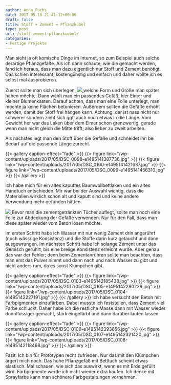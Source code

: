 ```yaml
---
author: Anna.Fuchs
date: 2017-05-18 21:41:12+00:00
draft: false
title: Stoff + Zement = Pflanzkübel
type: post
url: /stoff-zement-pflanzkuebel/
categories:
- Fertige Projekte
---
```


Man sieht ja oft komische Dinge im Internet, so zum Beispiel auch solche derartige Pflanzgefäße.
Als ich dann schaute, wie die gemacht werden, fand ich heraus, dass man dazu eigentlich nur Stoff und Zement benötigt. Das schien interessant, kostengünstig und einfach und daher wollte ich es selbst mal ausprobieren.
<!-- more -->


Zuerst sollte man sich überlegen, [![](/wp-content/uploads/2017/05/DSC_0097-e1495141076344-300x159.jpg)
](/stoff-zement-pflanzkuebel/dsc_0097/)welche Form und Größe man später haben möchte. Dann wählt man ein passendes Gefäß, hier Eimer und kleiner Blumenkasten. Darauf achten, dass man eine Folie unterlegt, man möchte ja keine Flächen betonieren. Außerdem sollten die Gefäße erhöht werden, damit der Stoff frei hängen kann. Achtung: der ist nass nicht nur schwerer sondern zieht sich ggf. auch noch etwas in die Länge. Vom Gewicht her war das Laken über dem Eimer schon grenzwertig, gerade wenn man nicht gleich die Mitte trifft; also lieber zu zweit arbeiten.

Als nächstes legt man den Stoff über die Gefäße und schneidet ihn bei Bedarf auf die passende Länge zurecht.


{{< gallery caption-effect="fade" >}}
  {{< figure link="/wp-content/uploads/2017/05/DSC_0098-e1495141387736.jpg" >}}
{{< figure link="/wp-content/uploads/2017/05/DSC_0100-e1495141421637.jpg" >}}
{{< figure link="/wp-content/uploads/2017/05/DSC_0099-e1495141456310.jpg" >}}
{{< /gallery >}}

Ich habe mich für ein altes kaputtes Baumwollbettlaken und ein altes Handtuch entschieden. Mir war bei der Auswahl wichtig, dass die Materialien wirklich schon alt und kaputt sind und keine andere Verwendung mehr gefunden hätten.



[![](/wp-content/uploads/2017/05/DSC_0102-e1495142014245-300x245.jpg)
](/stoff-zement-pflanzkuebel/dsc_0102/)Bevor man die zementgetränkten Tücher auflegt, sollte man noch eine Folie zur Abdeckung der Gefäße verwenden. Nur für den Fall, dass man diese später wieder vom Beton lösen möchte.


Im ersten Schritt habe ich Wasser mit nur wenig Zement drin angerührt (noch wässrige Konsistenz) und die Stoffe darin kurz getaucht und dann ausgewrungen. Im nächsten Schritt habe ich solange Zement unter das Gemisch gerührt, bis eine breiige Konsistenz erreicht wurde. Aber genau das war der Fehler; denn beim Zementanrühren sollte man beachten, dass man erst das Pulver nimmt und dann nach und nach Wasser zu gibt und nicht anders rum, da es sonst Klümpchen gibt.


{{< gallery caption-effect="fade" >}}
  {{< figure link="/wp-content/uploads/2017/05/DSC_0103-e1495142185438.jpg" >}}
{{< figure link="/wp-content/uploads/2017/05/DSC_0105-e1495142280229.jpg" >}}
{{< figure link="/wp-content/uploads/2017/05/DSC_0104-e1495142227191.jpg" >}}
{{< /gallery >}}
Ich habe versucht den Beton mit Farbpigmenten einzufärben. Dabei musste ich feststellen, dass Zement viel Farbe schluckt. Daher habe ich die restliche Masse dann mit Wasser wieder dünnflüssiger gemacht, stark eingefärbt und dann darüber laufen lassen.


{{< gallery caption-effect="fade" >}}
  {{< figure link="/wp-content/uploads/2017/05/DSC_0109-e1495142393856.jpg" >}}
{{< figure link="/wp-content/uploads/2017/05/DSC_0107-e1495142321420.jpg" >}}
{{< figure link="/wp-content/uploads/2017/05/DSC_0108-e1495142118468.jpg" >}}
{{< /gallery >}}

Fazit: Ich bin für Prototypen recht zufrieden. Nur das mit den Klümpchen ärgert mich noch.
Das hohe Pflanzgefäß mit Betttuch scheint etwas elastisch. Mal schauen, wie sich das auswirkt, wenn es mit Erde gefüllt wird.
Farbpigmente werde ich nicht wieder extra kaufen. Ich denke mit Sprayfarbe kann man schönere Farbgestaltungen vornehmen.
